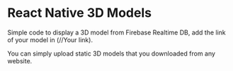 # React Native 3D Models

Simple code to display a 3D model from Firebase Realtime DB, add the link of your model in (//Your link).

You can simply upload static 3D models that you downloaded from any website.
